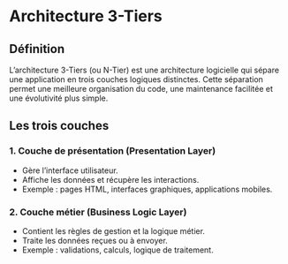 # Architecture 3-Tiers

## Définition

L’architecture 3-Tiers (ou N-Tier) est une architecture logicielle qui sépare une application en trois couches logiques distinctes. Cette séparation permet une meilleure organisation du code, une maintenance facilitée et une évolutivité plus simple.

## Les trois couches

### 1. Couche de présentation (Presentation Layer)
- Gère l’interface utilisateur.
- Affiche les données et récupère les interactions.
- Exemple : pages HTML, interfaces graphiques, applications mobiles.

### 2. Couche métier (Business Logic Layer)
- Contient les règles de gestion et la logique métier.
- Traite les données reçues ou à envoyer.
- Exemple : validations, calculs, logique de traitement.

